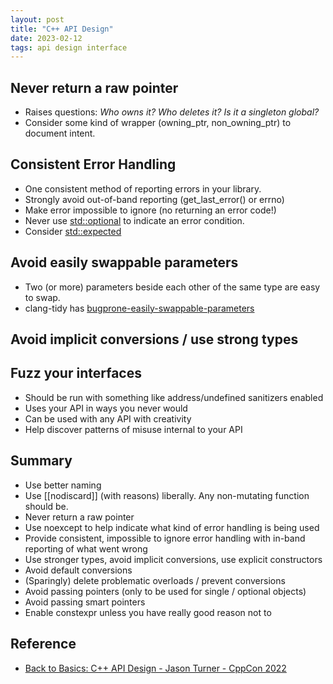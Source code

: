 ```yaml
---
layout: post
title: "C++ API Design"
date: 2023-02-12
tags: api design interface
---
```


## Never return a raw pointer
* Raises questions: _Who owns it? Who deletes it? Is it a singleton global?_
* Consider some kind of wrapper (owning_ptr, non_owning_ptr)  to document intent.

## Consistent Error Handling
* One consistent method of reporting errors in your library.
* Strongly avoid out-of-band reporting (get_last_error() or errno)
* Make error impossible to ignore (no returning an error code!)
* Never use [std::optional](https://en.cppreference.com/w/cpp/utility/optional) to indicate an error condition.
* Consider [std::expected](https://en.cppreference.com/w/cpp/utility/expected)

## Avoid easily swappable parameters
* Two (or more) parameters beside each other of the same type are easy to swap.
* clang-tidy has [bugprone-easily-swappable-parameters](https://releases.llvm.org/13.0.0/tools/clang/tools/extra/docs/clang-tidy/checks/bugprone-easily-swappable-parameters.html)

## Avoid implicit conversions / use strong types

## Fuzz your interfaces
* Should be run with something like address/undefined sanitizers enabled
* Uses your API in ways you never would
* Can be used with any API with creativity
* Help discover patterns of misuse internal to your API

## Summary
* Use better naming
* Use [[nodiscard]] (with reasons) liberally. Any non-mutating function should be.
* Never return a raw pointer
* Use noexcept to help indicate what kind of error handling is being used
* Provide consistent, impossible to ignore error handling with in-band reporting of what went wrong
* Use stronger types, avoid implicit conversions, use explicit constructors
* Avoid default conversions
* (Sparingly) delete problematic overloads / prevent conversions
* Avoid passing pointers (only to be used for single / optional objects)
* Avoid passing smart pointers
* Enable constexpr unless you have really good reason not to

## Reference
* [Back to Basics: C++ API Design - Jason Turner - CppCon 2022](https://www.youtube.com/watch?v=zL-vn_pGGgY)